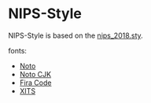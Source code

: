 # NIPS-Style

NIPS-Style is based on the [nips_2018.sty](https://media.nips.cc/Conferences/NIPS2018/Styles/nips_2018.sty).

fonts:
- [Noto](https://github.com/googlefonts/noto-fonts)
- [Noto CJK](https://github.com/googlefonts/noto-cjk)
- [Fira Code](https://github.com/tonsky/FiraCode)
- [XITS](https://www.ctan.org/pkg/xits)
